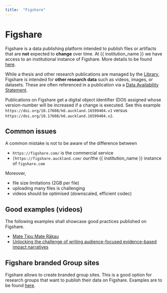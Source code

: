 ```yaml
---
title:  "Figshare"
---
```


# Figshare
Figshare is a data publishing platform intended to publish files or artifacts that are **not** expected to **change** over time. At {{ institution_name }} we have access to an institutional instance of Figshare. More details to be found [here](https://research-hub.auckland.ac.nz/guide-to-managing-research-data/publishing-data/institutional-figshare).

While a thesis and other research publications are managed by the [Library](https://research-hub.auckland.ac.nz/article/depositing-theses), Figshare is intended for **other research data** such as videos, images, or datasets. These are often referenced in a publication via a [Data Availability Statement](https://research-hub.auckland.ac.nz/guide-to-managing-research-data/publishing-data/data-availability-statements). 

Publications on Figshare get a digital object identifier (DOI) assigned whose version-number will be increased if a change is executed. See this example `https://doi.org/10.17608/k6.auckland.16599404.v1` versus `https://doi.org/10.17608/k6.auckland.16599404.v2`.

## Common issues
A common mistake is not to be aware of the difference between

- `https://figshare.com/` is the commercial service
- `[https://figshare.auckland.com/` *our*/the {{ institution_name }} instance of `figshare.com`

Moreover, 

- file size limitations (2GB per file)
- uploading many files is challenging
- videos should be optimised (downscaled, efficient codec)


## Good examples (videos)
The following examples shall showcase good practices published on Figshare.


- [Mate Tipu Mate Rākau](https://doi.org/10.17608/k6.auckland.16599404.v2)
- [Unlocking the challenge of writing audience-focused evidence-based impact narratives](https://auckland.figshare.com/articles/media/Unlocking_the_challenge_of_writing_audience-focused_evidence-based_impact_narratives/24549574/1)

## Figshare branded Group sites
Figshare allows to create branded group sites. This is a good option for research groups that want to publish their data on Figshare.
Examples are to be found [here](https://auckland.figshare.com/groups). 